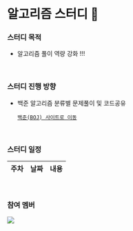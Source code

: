 # 알고리즘 스터디 :musical_note:

### 스터디 목적

- 알고리즘 풀이 역량 강화  !!! 
<br/>

### 스터디 진행 방향

- 백준 알고리즘 분류별 문제풀이 및 코드공유

  <a href="https://www.acmicpc.net/">`백준(BOJ) 사이트로 이동`</a>

<br/>

### 스터디 일정

| 주차 | 날짜     | 내용                            
| ---- | -------- | ------------------------------- |

<br/>

### 참여 멤버
<a href="https://github.com/myejin/ALGO_STUDY_123/graphs/contributors">
  <img src="https://contrib.rocks/image?repo=myejin/ALGO_STUDY_123" />
</a>
